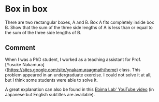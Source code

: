 # Box in box

There are two rectangular boxes, A and B.
Box A fits completely inside box B.
Show that the sum of the three side lengths of A is less than or equal to the sum of the three side lengths of B.

## Comment
When I was a PhD student, I worked as a teaching assistant for Prof. [Yusuke Nakamura]((https://sites.google.com/site/ynakamuraagmath/home) class.
This problem appeared in an undergraduate exercise. 
I could not solve it at all, but I think some students were able to solve it.

A great explanation can also be found in this [Ebima Lab' YouTube video](https://www.youtube.com/watch?v=8wT7V-Pw6_w) (in Japanese but English subtitles are available).




